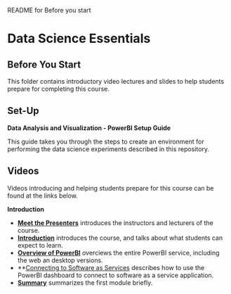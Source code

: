 README for Before you start
# Data Science Essentials
## Before You Start

This folder contains introductory video lectures and slides to help students prepare for completing this course. 

## Set-Up

**Data Analysis and Visualization - PowerBI Setup Guide** 

This guide takes you through the steps to create an environment for performing the data science
experiments described in this repository. 

## Videos  

Videos introducing and helping students prepare for this course can be found at the links below.

**Introduction**

- **[Meet the Presenters](https://youtu.be/7kBYwGYi8vQ)** introduces the instructors and lecturers of the course.
- **[Introduction](https://youtu.be/cM2nVEhZdK4)** introduces the course, and talks about what students can expect to learn.
- **[Overview of PowerBI](https://youtu.be/cM2nVEhZdK4)** overciews the entire PowerBI service, including the web an desktop versions.
- **[Connecting to Software as Services](https://youtu.be/TNE6SWrgXCY) describes how to use the PowerBI dashboard to connect to software as a service application.
- **[Summary](https://youtu.be/iBX9I4JP_Hk)** summarizes the first module briefly.


